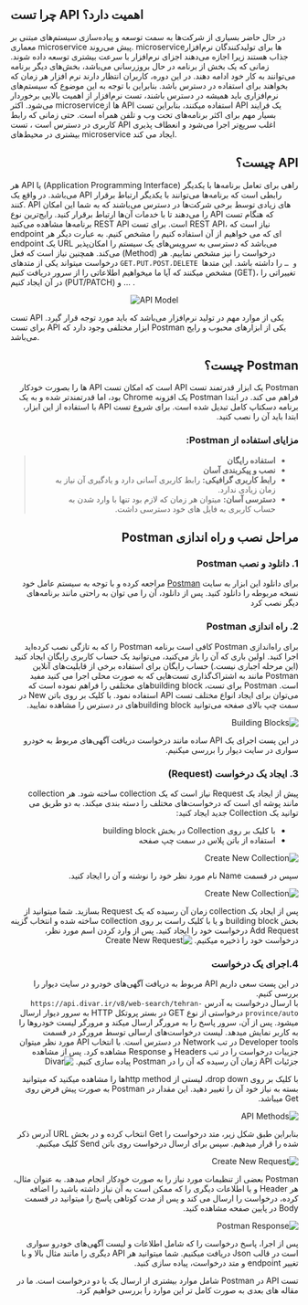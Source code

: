 ## چرا تست API اهمیت دارد؟
در حال حاضر بسیاری از شرکت‌ها به سمت توسعه و پیاده‌سازی سیستم‌های مبتنی بر معماری microservice پیش می‌روند. microserviceها برای تولیدکنندگان نرم‌افزار جذاب هستند زیرا اجازه می‌دهند اجزای نرم‌افزار با سرعت بیشتری توسعه داده شوند. زمانی که یک بخش از برنامه در حال  بروزرسانی می‌باشد، بخش‌های دیگر برنامه می‌توانند به کار خود ادامه دهند. در این دوره، کاربران انتظار دارند نرم افزار هر زمان که بخواهند برای استفاده در دسترس باشد. بنابراین با توجه به این موضوع که سیستم‌های نرم‌افزاری باید همیشه در دسترس باشند، تست نرم‌افزار از اهمیت بالایی برخوردار می‌شود.
اکثر microserviceها از API استفاده میکنند، بنابراین تست API یک فرایند بسیار مهم برای اکثر برنامه‌های تحت وب و تلفن همراه است. حتی زمانی که رابط کاربری در دسترس است ، تست API اغلب سریع‌تر اجرا می‌شود و انعطاف پذیری بیشتری در محیط‌های microservice ایجاد می کند.


## <div dir="rtl"> API چیست؟ <div>
هر API یا (Application Programming Interface) راهی برای تعامل برنامه‌ها با یکدیگر می‌باشد. در واقع یک API رابطی است که برنامه‌ها می‌توانند با یکدیگر ارتباط برقرار کنند.
API های زیادی توسط برخی شرکت‌ها در دسترس می‌باشند که به شما این امکان را می‌دهند تا با خدمات آن‌ها ارتباط برقرار کنید. رایج‌ترین نوع ‌API که هنگام تست برنامه‌ها مشاهده می‌کنید REST API است. برای تست REST API، نیاز است که endpoint ای که می خواهیم از آن استفاده کنیم را مشخص کنیم. به عبارت دیگر هر endpoint یک URL می‌باشد که دسترسی به سرویس‌های یک سیستم را امکان‌پذیر می‌کند.
همچنین نیاز است که فعل (Method) درخواست را نیز مشخص نماییم. هر درخواست میتواند یکی از متدهای `GET،PUT،POST،DELETE و …` را داشته باشد. این متدها مشخص میکنند که آیا ما میخواهیم اطلاعاتی را از سرور دریافت کنیم (GET)،  تغییراتی را در آن ایجاد کنیم (PUT/PATCH) و … .

<p align="center">
  <img src="./resources/api-model.png?raw=true" alt="API Model"/>
</p>
  
تست API یکی از موارد مهم در تولید نرم‌افزار می‌باشد که باید مورد توجه قرار گیرد. برای تست API ابزار مختلفی وجود دارد که Postman یکی از ابزارهای محبوب و رایج می‌باشد.

  
## <div dir="rtl"> Postman چیست؟ <div>
  <div dir="rtl">Postman یک ابزار قدرتمند تست API است که امکان تست API ها را بصورت خودکار فراهم می کند. در ابتدا Postman یک افزونه Chrome بود، اما قدرتمندتر شده و به یک برنامه دسکتاپ کامل تبدیل شده است. برای شروع تست API با استفاده از این ابزار، ابتدا باید آن را نصب کنید.<div>
    
### مزایای استفاده از Postman:
  > * **استفاده رایگان**
  > * **نصب و پیکربندی آسان**
  > * **رابط کاربری گرافیکی:** رابط کاربری آسانی دارد و یادگیری آن نیاز به زمان زیادی ندارد.
  > * **دسترسی آسان:** میتوان هر زمان که لازم بود تنها با وارد شدن به حساب کاربری به فایل های خود دسترسی داشت.
    
## مراحل نصب و راه اندازی Postman
### 1. دانلود و نصب Postman
برای دانلود این ابزار به سایت [Postman](https://www.postman.com/downloads/) مراجعه کرده و با  توجه به سیستم عامل خود نسخه مربوطه را دانلود کنید. پس از دانلود، آن را می توان به راحتی مانند برنامه‌های دیگر نصب کرد
    
### 2. راه اندازی Postman
برای راه‌اندازی Postman کافی است برنامه Postman را که به تازگی نصب کرده‌اید اجرا کنید. اولین باری که آن را باز می‌کنید، می‌توانید یک حساب کاربری رایگان ایجاد کنید (این مرحله اجباری نیست.) حساب رایگان برای استفاده برخی از قابلیت‌های آنلاین Postman مانند به اشتراک‌گذاری تست‌هایی که به صورت محلی اجرا می کنید مفید است.
Postman برای تست، building blockهای مختلفی را فراهم نموده است که می‌توان برای ایجاد انواع مختلف تست API استفاده نمود. با کلیک بر روی باتن New در سمت چپ بالای صفحه می‌توانید building blockهای در دسترس را مشاهده نمایید.
  
![Building Blocks](./resources/building-blocks.png?raw=true "Building Blocks")

در این پست اجرای یک API ساده مانند درخواست دریافت آگهی‌های مربوط به خودرو سواری در سایت دیوار را بررسی میکنیم.
    
### 3. ایجاد یک درخواست (Request)
پیش از ایجاد یک Request نیاز است که یک collection ساخته شود. هر collection مانند پوشه ای است که درخواست‌های مختلف را دسته بندی میکند.
به دو طریق می توانید یک Collection جدید ایجاد کنید:
    
- با کلیک بر روی Collection در بخش building block 
- استفاده از باتن پلاس در سمت چپ صفحه
    
![Create New Collection](./resources/new-collection.png?raw=true "Create New Collection")
    
سپس در قسمت Name نام مورد نظر خود را نوشته و آن را ایجاد کنید.
    
![Create New Collection](./resources/create-collection.png?raw=true "Create New Collection")
    
پس از ایجاد یک collection زمان آن رسیده که یک Request بسازید. شما میتوانید از بخش building block و یا با کلیک راست بر روی collection ساخته شده و انتخاب گزینه Add Request درخواست خود را ایجاد کنید. 
پس از وارد کردن اسم مورد نظر، درخواست خود را ذخیره میکنیم.
![Create New Request](./resources/new-request.png?raw=true "Create New Request")
    
### 4.اجرای یک درخواست
در این پست سعی داریم API مربوط به دریافت آگهی‌های خودرو در سایت دیوار را بررسی کنیم.    
با ارسال درخواست به آدرس `https://api.divar.ir/v8/web-search/tehran-province/auto` درخواستی از نوع GET در بستر پروتکل HTTP به سرور دیوار ارسال میشود. پس از آن، سرور پاسخ را به مرورگر ارسال میکند و مرورگر لیست خودروها را به کاربر نمایش میدهد. لیست درخواست‌های ارسالی توسط مرورگر در قسمت Developer tools در تب Network در دسترس است. با انتخاب API مورد نظر میتوان جزییات درخواست را در تب Headers و Response مشاهده کرد.
پس از مشاهده جزئیات API زمان آن رسیده که آن را در Postman پیاده سازی کنیم.
![Divar](./resources/divar.png?raw=true "Divar")
    
با کلیک بر روی drop down، لیستی از http methodها را مشاهده میکنید که میتوانید بسته به نیاز خود آن را تغییر دهید. این مقدار در Postman به صورت پیش فرض روی Get میباشد.
    
![API Methods](./resources/request-methods.png?raw=true "API Methods")
    
بنابراین طبق شکل زیر، متد درخواست را Get انتخاب کرده و در بخش URL آدرس ذکر شده را قرار میدهیم. سپس برای ارسال درخواست روی باتن Send کلیک میکنیم.
    
![Create New Request](./resources/create-request.png?raw=true "Create New Request")
    
<div dir="rtl">Postman بعضی از تنظیمات مورد نیاز را به صورت خودکار انجام میدهد. به عنوان مثال، هر Header و یا اطلاعات دیگری را که ممکن است به آن نیاز داشته باشید را اضافه کرده، درخواست را ارسال می کند و پس از مدت کوتاهی پاسخ را میتوانید در قسمت Body در پایین صفحه مشاهده کنید.<div>
  
![Postman Response](./resources/response.png?raw=true "Postman Response")
  
پس از اجرا، پاسخ درخواست را که شامل اطلاعات و لیست آگهی‌های خودرو سواری است در قالب Json دریافت میکنیم.
شما میتوانید هر API دیگری را مانند مثال بالا و با تغییر endpoint و متد درخواست، پیاده سازی کنید. 

تست API در Postman شامل موارد بیشتری از ارسال یک یا دو درخواست است. ما در مقاله های بعدی به صورت کامل تر این موارد را بررسی خواهیم کرد.
